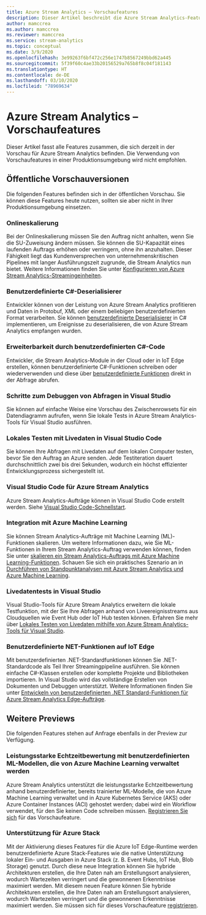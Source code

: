 ```yaml
---
title: Azure Stream Analytics – Vorschaufeatures
description: Dieser Artikel beschreibt die Azure Stream Analytics-Features, die sich derzeit in der Vorschau befinden.
author: mamccrea
ms.author: mamccrea
ms.reviewer: mamccrea
ms.service: stream-analytics
ms.topic: conceptual
ms.date: 3/9/2020
ms.openlocfilehash: 3e99263f6bf472c256e1747b8567249bbd62a445
ms.sourcegitcommit: 5f39f60c4ae33b20156529a765b8f8c04f181143
ms.translationtype: HT
ms.contentlocale: de-DE
ms.lasthandoff: 03/10/2020
ms.locfileid: "78969634"
---
```

# <a name="azure-stream-analytics-preview-features"></a>Azure Stream Analytics – Vorschaufeatures

Dieser Artikel fasst alle Features zusammen, die sich derzeit in der Vorschau für Azure Stream Analytics befinden. Die Verwendung von Vorschaufeatures in einer Produktionsumgebung wird nicht empfohlen.

## <a name="public-previews"></a>Öffentliche Vorschauversionen

Die folgenden Features befinden sich in der öffentlichen Vorschau. Sie können diese Features heute nutzen, sollten sie aber nicht in Ihrer Produktionsumgebung einsetzen.

### <a name="online-scaling"></a>Onlineskalierung

Bei der Onlineskalierung müssen Sie den Auftrag nicht anhalten, wenn Sie die SU-Zuweisung ändern müssen. Sie können die SU-Kapazität eines laufenden Auftrags erhöhen oder verringern, ohne ihn anzuhalten. Dieser Fähigkeit liegt das Kundenversprechen von unternehmenskritischen Pipelines mit langer Ausführungszeit zugrunde, die Stream Analytics nun bietet. Weitere Informationen finden Sie unter [Konfigurieren von Azure Stream Analytics-Streamingeinheiten](stream-analytics-streaming-unit-consumption.md#configure-stream-analytics-streaming-units-sus).

### <a name="c-custom-de-serializers"></a>Benutzerdefinierte C#-Deserialisierer
Entwickler können von der Leistung von Azure Stream Analytics profitieren und Daten in Protobuf, XML oder einem beliebigen benutzerdefinierten Format verarbeiten. Sie können [benutzerdefinierte Deserialisierer](custom-deserializer-examples.md) in C# implementieren, um Ereignisse zu deserialisieren, die von Azure Stream Analytics empfangen wurden.

### <a name="extensibility-with-c-custom-code"></a>Erweiterbarkeit durch benutzerdefinierten C#-Code

Entwickler, die Stream Analytics-Module in der Cloud oder in IoT Edge erstellen, können benutzerdefinierte C#-Funktionen schreiben oder wiederverwenden und diese über [benutzerdefinierte Funktionen](stream-analytics-edge-csharp-udf-methods.md) direkt in der Abfrage abrufen.


### <a name="debug-query-steps-in-visual-studio"></a>Schritte zum Debuggen von Abfragen in Visual Studio

Sie können auf einfache Weise eine Vorschau des Zwischenrowsets für ein Datendiagramm aufrufen, wenn Sie lokale Tests in Azure Stream Analytics-Tools für Visual Studio ausführen. 

### <a name="local-testing-with-live-data-in-visual-studio-code"></a>Lokales Testen mit Livedaten in Visual Studio Code

Sie können Ihre Abfragen mit Livedaten auf dem lokalen Computer testen, bevor Sie den Auftrag an Azure senden. Jede Testiteration dauert durchschnittlich zwei bis drei Sekunden, wodurch ein höchst effizienter Entwicklungsprozess sichergestellt ist.

### <a name="visual-studio-code-for-azure-stream-analytics"></a>Visual Studio Code für Azure Stream Analytics

Azure Stream Analytics-Aufträge können in Visual Studio Code erstellt werden. Siehe [Visual Studio Code-Schnellstart](https://docs.microsoft.com/azure/stream-analytics/quick-create-vs-code).


### <a name="integration-with-azure-machine-learning"></a>Integration mit Azure Machine Learning

Sie können Stream Analytics-Aufträge mit Machine Learning (ML)-Funktionen skalieren. Um weitere Informationen dazu, wie Sie ML-Funktionen in Ihrem Stream Analytics-Auftrag verwenden können, finden Sie unter [skalieren ein Stream Analytics-Auftrags mit Azure Machine Learning-Funktionen](stream-analytics-scale-with-machine-learning-functions.md). Schauen Sie sich ein praktisches Szenario an in [Durchführen von Standpunktanalysen mit Azure Stream Analytics und Azure Machine Learning](stream-analytics-machine-learning-integration-tutorial.md).


### <a name="live-data-testing-in-visual-studio"></a>Livedatentests in Visual Studio

Visual Studio-Tools für Azure Stream Analytics erweitern die lokale Testfunktion, mit der Sie Ihre Abfragen anhand von Liveereignisstreams aus Cloudquellen wie Event Hub oder IoT Hub testen können. Erfahren Sie mehr über [Lokales Testen von Livedaten mithilfe von Azure Stream Analytics-Tools für Visual Studio](stream-analytics-live-data-local-testing.md).


### <a name="net-user-defined-functions-on-iot-edge"></a>Benutzerdefinierte NET-Funktionen auf IoT Edge

Mit benutzerdefinierten .NET-Standardfunktionen können Sie .NET-Standardcode als Teil Ihrer Streamingpipeline ausführen. Sie können einfache C#-Klassen erstellen oder komplette Projekte und Bibliotheken importieren. In Visual Studio wird das vollständige Erstellen von Dokumenten und Debuggen unterstützt. Weitere Informationen finden Sie unter [Entwickeln von benutzerdefinierten .NET Standard-Funktionen für Azure Stream Analytics Edge-Aufträge](stream-analytics-edge-csharp-udf-methods.md).

## <a name="other-previews"></a>Weitere Previews

Die folgenden Features stehen auf Anfrage ebenfalls in der Preview zur Verfügung.

### <a name="real-time-high-performance-scoring-with-custom-ml-models-managed-by-azure-machine-learning"></a>Leistungsstarke Echtzeitbewertung mit benutzerdefinierten ML-Modellen, die von Azure Machine Learning verwaltet werden

Azure Stream Analytics unterstützt die leistungsstarke Echtzeitbewertung anhand benutzerdefinierter, bereits trainierter ML-Modelle, die von Azure Machine Learning verwaltet und in Azure Kubernetes Service (AKS) oder Azure Container Instances (ACI) gehostet werden; dabei wird ein Workflow verwendet, für den Sie keinen Code schreiben müssen. [Registrieren Sie sich](https://aka.ms/asapreview1) für das Vorschaufeature.

### <a name="support-for-azure-stack"></a>Unterstützung für Azure Stack
Mit der Aktivierung dieses Features für die Azure IoT Edge-Runtime werden benutzerdefinierte Azure Stack-Features wie die native Unterstützung lokaler Ein- und Ausgaben in Azure Stack (z. B. Event Hubs, IoT Hub, Blob Storage) genutzt. Durch diese neue Integration können Sie hybride Architekturen erstellen, die Ihre Daten nah am Erstellungsort analysieren, wodurch Wartezeiten verringert und die gewonnenen Erkenntnisse maximiert werden.
Mit diesem neuen Feature können Sie hybride Architekturen erstellen, die Ihre Daten nah am Erstellungsort analysieren, wodurch Wartezeiten verringert und die gewonnenen Erkenntnisse maximiert werden. Sie müssen sich für dieses Vorschaufeature [registrieren](https://aka.ms/asapreview1).

